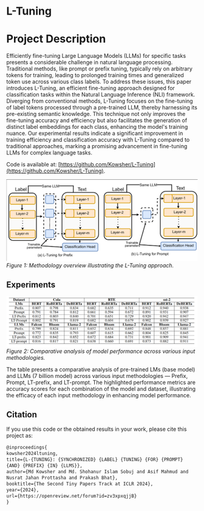 # L-Tuning


# Project Description

Efficiently fine-tuning Large Language Models (LLMs) for specific tasks presents a considerable challenge in natural language processing. Traditional methods, like prompt or prefix tuning, typically rely on arbitrary tokens for training, leading to prolonged training times and generalized token use across various class labels. To address these issues, this paper introduces L-Tuning, an efficient fine-tuning approach designed for classification tasks within the Natural Language Inference (NLI) framework. Diverging from conventional methods, L-Tuning focuses on the fine-tuning of label tokens processed through a pre-trained LLM, thereby harnessing its pre-existing semantic knowledge. This technique not only improves the fine-tuning accuracy and efficiency but also facilitates the generation of distinct label embeddings for each class, enhancing the model's training nuance. Our experimental results indicate a significant improvement in training efficiency and classification accuracy with L-Tuning compared to traditional approaches, marking a promising advancement in fine-tuning LLMs for complex language tasks.

Code is available at: [https://github.com/Kowsher/L-Tuning](https://github.com/Kowsher/L-Tuning).


![Methodology](assets/methodology.png)
*Figure 1: Methodology overview illustrating the L-Tuning approach.*

## Experiments 


![Performance Analysis](assets/performance_figure.png)
*Figure 2: Comparative analysis of model performance across various input methodologies.*


The table presents a comparative analysis of pre-trained LMs (base model) and LLMs (7 billion model) across various input methodologies — Prefix, Prompt, LT-prefix, and LT-prompt. The highlighted performance metrics are accuracy scores for each combination of the model and dataset, illustrating the efficacy of each input methodology in enhancing model performance.


## Citation

If you use this code or the obtained results in your work, please cite this project as:

```
@inproceedings{
kowsher2024ltuning,
title={L-{TUNING}: {SYNCHRONIZED} {LABEL} {TUNING} {FOR} {PROMPT} {AND} {PREFIX} {IN} {LLMS}},
author={Md Kowsher and Md. Shohanur Islam Sobuj and Asif Mahmud and Nusrat Jahan Prottasha and Prakash Bhat},
booktitle={The Second Tiny Papers Track at ICLR 2024},
year={2024},
url={https://openreview.net/forum?id=zv3xpxqjjB}
}

```
